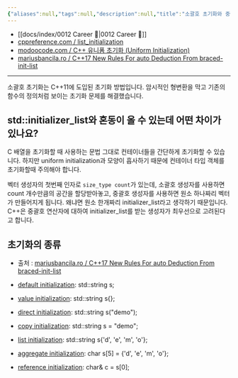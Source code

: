 ```yaml
---
{"aliases":null,"tags":null,"description":null,"title":"소괄호 초기화와 중괄호 초기화의 차이점을 설명해 주세요 {C++11}","created":"2024-01-10T22:54:51","updated":"2024-01-14T18:08:25","dg-publish":true,"permalink":"/docs/소괄호 초기화와 중괄호 초기화의 차이점을 설명해 주세요 {C++11}/","dgPassFrontmatter":true}
---
```


- [[docs/index/0012 Career 💼\|0012 Career 💼]]
- [cppreference.com / list_initialization](https://en.cppreference.com/w/cpp/language/list_initialization)
- [modoocode.com / C++ 유니폼 초기화 (Uniform Initialization)](https://modoocode.com/286)
- [mariusbancila.ro / C++17 New Rules For auto Deduction From braced-init-list](https://mariusbancila.ro/blog/2017/04/13/cpp17-new-rules-for-auto-deduction-from-braced-init-list/)
---

소괄호 초기화는 C++11에 도입된 초기화 방법입니다. 암시적인 형변환을 막고 기존의 함수의 정의처럼 보이는 초기화 문제를 해결했습니다. 

## std::initializer_list와 혼동이 올 수 있는데 어떤 차이가 있나요?

C 배열을 초기화할 때 사용하는 문법 그대로 컨테이너들을 간단하게 초기화할 수 있습니다. 하지만 uniform initialization과 모양이 흡사하기 때문에 컨테이너 타입 객체를 초기화할때 주의해야 합니다.

벡터 생성자의 첫번째 인자로 `size_type count`가 있는데, 소괄호 생성자를 사용하면 count 개수만큼의 공간을 할당받아놓고, 중괄호 생성자를 사용하면 원소 하나짜리 벡터가 만들어지게 됩니다. 왜냐면 원소 한개짜리 initializer_list라고 생각하기 때문입니다. C++은 중괄호 연산자에 대하여 initializer_list를 받는 생성자가 최우선으로 고려된다고 합니다.

## 초기화의 종류

- 출처 : [mariusbancila.ro / C++17 New Rules For auto Deduction From braced-init-list](https://mariusbancila.ro/blog/2017/04/13/cpp17-new-rules-for-auto-deduction-from-braced-init-list/)

- [default initialization](http://en.cppreference.com/w/cpp/language/default_initialization): std::string s;
- [value initialization](http://en.cppreference.com/w/cpp/language/value_initialization): std::string s{};
- [direct initialization](http://en.cppreference.com/w/cpp/language/direct_initialization): std::string s("demo");
- [copy initialization](http://en.cppreference.com/w/cpp/language/copy_initialization): std::string s = "demo";
- [list initialization](http://en.cppreference.com/w/cpp/language/list_initialization): std::string s{'d', 'e', 'm', 'o'};
- [aggregate initialization](http://en.cppreference.com/w/cpp/language/aggregate_initialization): char s[5] = {'d', 'e', 'm', 'o'};
- [reference initialization](http://en.cppreference.com/w/cpp/language/reference_initialization): char& c = s[0];
